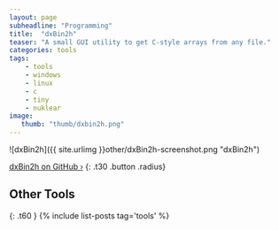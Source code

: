```yaml
---
layout: page
subheadline: "Programming"
title:  "dxBin2h"
teaser: "A small GUI utility to get C-style arrays from any file."
categories: tools
tags:
    - tools
    - windows
    - linux
    - c
    - tiny
    - nuklear
image:
   thumb: "thumb/dxbin2h.png"
---
```


![dxBin2h]({{ site.urlimg }}other/dxBin2h-screenshot.png "dxBin2h")

[dxBin2h on GitHub ›](https://github.com/DeXP/dxBin2h)
{: .t30 .button .radius}


## Other Tools
{: .t60 }
{% include list-posts tag='tools' %}
